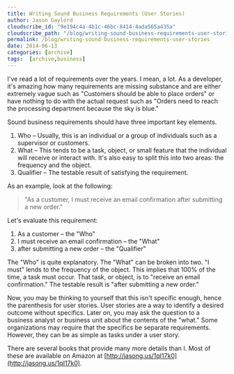 ```yaml
---
title: Writing Sound Business Requirements (User Stories)
author: Jason Gaylord
cloudscribe_id: "9e194c4a-4b1c-46bc-8414-4ada565a435a"
cloudscribe_path: "/blog/writing-sound-business-requirements-user-stories"
permalink: /blog/writing-sound-business-requirements-user-stories
date: 2014-06-13
categories: [archive]
tags:  [archive,business]
---
```


I've read a lot of requirements over the years. I mean, a lot. As a developer, it's amazing how many requirements are missing substance and are either extremely vague such as "Customers should be able to place orders" or have nothing to do with the actual request such as "Orders need to reach the processing department because the sky is blue."

Sound business requirements should have three important key elements.

1. Who – Usually, this is an individual or a group of individuals such as a supervisor or customers. 
2. What – This tends to be a task, object, or small feature that the individual will receive or interact with. It's also easy to split this into two areas: the frequency and the object. 
3. Qualifier – The testable result of satisfying the requirement. 

As an example, look at the following:

> "As a customer, I must receive an email confirmation after submitting a new order."

Let's evaluate this requirement:

1. As a customer – the "Who" 
2. I must receive an email confirmation – the "What" 
3. after submitting a new order – the "Qualifier" 

The "Who" is quite explanatory. The "What" can be broken into two. "I must" lends to the frequency of the object. This implies that 100% of the time, a task must occur. That task, or object, is to "receive an email confirmation." The testable result is "after submitting a new order."

Now, you may be thinking to yourself that this isn't specific enough, hence the parenthesis for user stories. User stories are a way to identify a desired outcome without specifics. Later on, you may ask the question to a business analyst or business unit about the contents of the "what." Some organizations may require that the specifics be separate requirements. However, they can be as simple as tasks under a user story.

There are several books that provide many more details than I. Most of these are available on Amazon at [http://jasong.us/1qI17k0](http://jasong.us/1qI17k0).